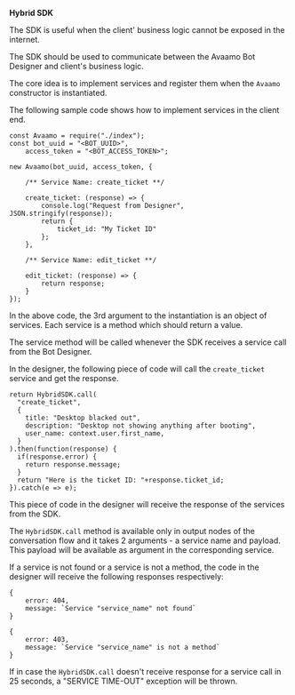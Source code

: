 **Hybrid SDK**

The SDK is useful when the client' business logic cannot be exposed in the internet.

The SDK should be used to communicate between the Avaamo Bot Designer and client's business logic.

The core idea is to implement services and register them when the ```Avaamo``` constructor is instantiated.

The following sample code shows how to implement services in the client end.

```
const Avaamo = require("./index");
const bot_uuid = "<BOT_UUID>",
    access_token = "<BOT_ACCESS_TOKEN>";

new Avaamo(bot_uuid, access_token, {
    
    /** Service Name: create_ticket **/

    create_ticket: (response) => {
        console.log("Request from Designer", JSON.stringify(response));
        return {
            ticket_id: "My Ticket ID"
        };
    },
    
    /** Service Name: edit_ticket **/

    edit_ticket: (response) => {
        return response;
    }
});
```
In the above code, the 3rd argument to the instantiation is an object of services. Each service is a method which should return a value.

The service method will be called whenever the SDK receives a service call from the Bot Designer.

In the designer, the following piece of code will call the ```create_ticket``` service and get the response.

```
return HybridSDK.call(
  "create_ticket",
  {
    title: "Desktop blacked out",
    description: "Desktop not showing anything after booting",
    user_name: context.user.first_name,
  }
).then(function(response) {
  if(response.error) {
    return response.message;
  }
  return "Here is the ticket ID: "+response.ticket_id;
}).catch(e => e);
```

This piece of code in the designer will receive the response of the services from the SDK. 

The ```HybridSDK.call``` method is available only in output nodes of the conversation flow and it takes 2 arguments - a service name and payload. This payload will be available as argument in the corresponding service.

If a service is not found or a service is not a method, the code in the designer will receive the following responses respectively:

```
{
    error: 404,
    message: `Service "service_name" not found`
}
```

```
{
    error: 403,
    message: `Service "service_name" is not a method`
}
```

If in case the ```HybridSDK.call``` doesn't receive response for a service call in 25 seconds, a "SERVICE TIME-OUT" exception will be thrown.